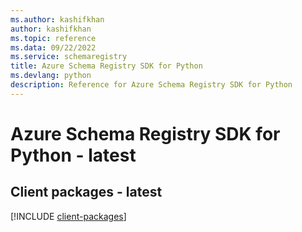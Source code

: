 ```yaml
---
ms.author: kashifkhan
author: kashifkhan
ms.topic: reference
ms.data: 09/22/2022
ms.service: schemaregistry
title: Azure Schema Registry SDK for Python
ms.devlang: python
description: Reference for Azure Schema Registry SDK for Python
---
```

# Azure Schema Registry SDK for Python - latest

## Client packages - latest
[!INCLUDE [client-packages](schema-registry-client-index.md)]